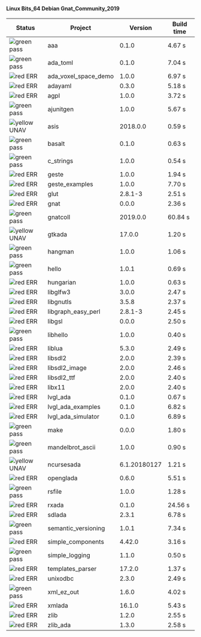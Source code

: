 #### Linux Bits_64 Debian Gnat_Community_2019

| Status | Project | Version | Build time |
| --- | --- | --- | --- |
|![green](https://placehold.it/8/00aa00/000000?text=+) pass | aaa | 0.1.0 |  4.67 s |
|![green](https://placehold.it/8/00aa00/000000?text=+) pass | ada_toml | 0.1.0 |  7.04 s |
|![red](https://placehold.it/8/ff0000/000000?text=+) ERR  | ada_voxel_space_demo | 1.0.0 |  6.97 s |
|![red](https://placehold.it/8/ff0000/000000?text=+) ERR  | adayaml | 0.3.0 |  5.18 s |
|![red](https://placehold.it/8/ff0000/000000?text=+) ERR  | agpl | 1.0.0 |  3.72 s |
|![green](https://placehold.it/8/00aa00/000000?text=+) pass | ajunitgen | 1.0.0 |  5.67 s |
|![yellow](https://placehold.it/8/ffbb00/000000?text=+) UNAV | asis | 2018.0.0 |  0.59 s |
|![green](https://placehold.it/8/00aa00/000000?text=+) pass | basalt | 0.1.0 |  0.63 s |
|![green](https://placehold.it/8/00aa00/000000?text=+) pass | c_strings | 1.0.0 |  0.54 s |
|![red](https://placehold.it/8/ff0000/000000?text=+) ERR  | geste | 1.0.0 |  1.94 s |
|![red](https://placehold.it/8/ff0000/000000?text=+) ERR  | geste_examples | 1.0.0 |  7.70 s |
|![red](https://placehold.it/8/ff0000/000000?text=+) ERR  | glut | 2.8.1-3 |  2.51 s |
|![red](https://placehold.it/8/ff0000/000000?text=+) ERR  | gnat | 0.0.0 |  2.36 s |
|![green](https://placehold.it/8/00aa00/000000?text=+) pass | gnatcoll | 2019.0.0 |  60.84 s |
|![yellow](https://placehold.it/8/ffbb00/000000?text=+) UNAV | gtkada | 17.0.0 |  1.20 s |
|![green](https://placehold.it/8/00aa00/000000?text=+) pass | hangman | 1.0.0 |  1.06 s |
|![green](https://placehold.it/8/00aa00/000000?text=+) pass | hello | 1.0.1 |  0.69 s |
|![red](https://placehold.it/8/ff0000/000000?text=+) ERR  | hungarian | 1.0.0 |  0.63 s |
|![red](https://placehold.it/8/ff0000/000000?text=+) ERR  | libglfw3 | 3.0.0 |  2.47 s |
|![red](https://placehold.it/8/ff0000/000000?text=+) ERR  | libgnutls | 3.5.8 |  2.37 s |
|![red](https://placehold.it/8/ff0000/000000?text=+) ERR  | libgraph_easy_perl | 2.8.1-3 |  2.45 s |
|![red](https://placehold.it/8/ff0000/000000?text=+) ERR  | libgsl | 0.0.0 |  2.50 s |
|![green](https://placehold.it/8/00aa00/000000?text=+) pass | libhello | 1.0.0 |  0.40 s |
|![red](https://placehold.it/8/ff0000/000000?text=+) ERR  | liblua | 5.3.0 |  2.49 s |
|![red](https://placehold.it/8/ff0000/000000?text=+) ERR  | libsdl2 | 2.0.0 |  2.39 s |
|![red](https://placehold.it/8/ff0000/000000?text=+) ERR  | libsdl2_image | 2.0.0 |  2.46 s |
|![red](https://placehold.it/8/ff0000/000000?text=+) ERR  | libsdl2_ttf | 2.0.0 |  2.40 s |
|![red](https://placehold.it/8/ff0000/000000?text=+) ERR  | libx11 | 2.0.0 |  2.40 s |
|![red](https://placehold.it/8/ff0000/000000?text=+) ERR  | lvgl_ada | 0.1.0 |  0.67 s |
|![red](https://placehold.it/8/ff0000/000000?text=+) ERR  | lvgl_ada_examples | 0.1.0 |  6.82 s |
|![red](https://placehold.it/8/ff0000/000000?text=+) ERR  | lvgl_ada_simulator | 0.1.0 |  6.89 s |
|![green](https://placehold.it/8/00aa00/000000?text=+) pass | make | 0.0.0 |  1.80 s |
|![green](https://placehold.it/8/00aa00/000000?text=+) pass | mandelbrot_ascii | 1.0.0 |  0.90 s |
|![yellow](https://placehold.it/8/ffbb00/000000?text=+) UNAV | ncursesada | 6.1.20180127 |  1.21 s |
|![red](https://placehold.it/8/ff0000/000000?text=+) ERR  | openglada | 0.6.0 |  5.51 s |
|![green](https://placehold.it/8/00aa00/000000?text=+) pass | rsfile | 1.0.0 |  1.28 s |
|![red](https://placehold.it/8/ff0000/000000?text=+) ERR  | rxada | 0.1.0 |  24.56 s |
|![red](https://placehold.it/8/ff0000/000000?text=+) ERR  | sdlada | 2.3.1 |  6.78 s |
|![green](https://placehold.it/8/00aa00/000000?text=+) pass | semantic_versioning | 1.0.1 |  7.34 s |
|![red](https://placehold.it/8/ff0000/000000?text=+) ERR  | simple_components | 4.42.0 |  3.16 s |
|![green](https://placehold.it/8/00aa00/000000?text=+) pass | simple_logging | 1.1.0 |  0.50 s |
|![red](https://placehold.it/8/ff0000/000000?text=+) ERR  | templates_parser | 17.2.0 |  1.37 s |
|![red](https://placehold.it/8/ff0000/000000?text=+) ERR  | unixodbc | 2.3.0 |  2.49 s |
|![green](https://placehold.it/8/00aa00/000000?text=+) pass | xml_ez_out | 1.6.0 |  4.02 s |
|![red](https://placehold.it/8/ff0000/000000?text=+) ERR  | xmlada | 16.1.0 |  5.43 s |
|![red](https://placehold.it/8/ff0000/000000?text=+) ERR  | zlib | 1.2.0 |  2.55 s |
|![red](https://placehold.it/8/ff0000/000000?text=+) ERR  | zlib_ada | 1.3.0 |  2.58 s |
